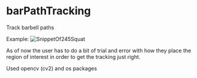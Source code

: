 # barPathTracking
Track barbell paths

Example:
![SnippetOf245Squat](videos/nandoSquat245Snippet.gif)


As of now the user has to do a bit of trial and error with how they place the region of interest in order to get the tracking just right.

Used opencv (cv2) and os packages
